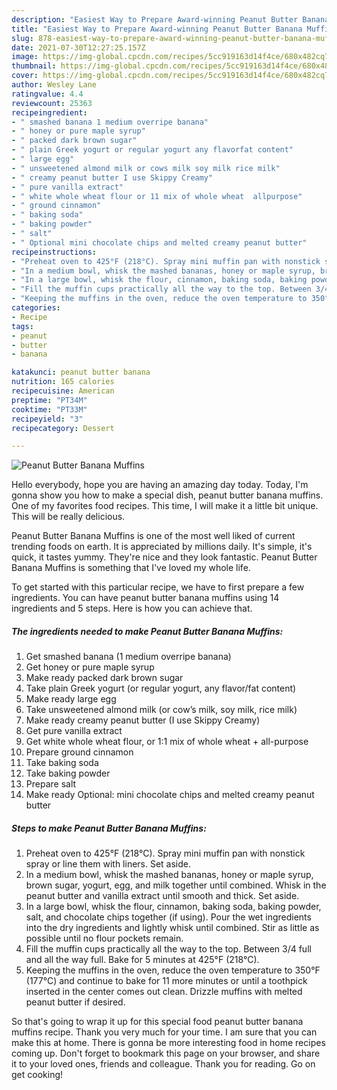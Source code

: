 ```yaml
---
description: "Easiest Way to Prepare Award-winning Peanut Butter Banana Muffins"
title: "Easiest Way to Prepare Award-winning Peanut Butter Banana Muffins"
slug: 878-easiest-way-to-prepare-award-winning-peanut-butter-banana-muffins
date: 2021-07-30T12:27:25.157Z
image: https://img-global.cpcdn.com/recipes/5cc919163d14f4ce/680x482cq70/peanut-butter-banana-muffins-recipe-main-photo.jpg
thumbnail: https://img-global.cpcdn.com/recipes/5cc919163d14f4ce/680x482cq70/peanut-butter-banana-muffins-recipe-main-photo.jpg
cover: https://img-global.cpcdn.com/recipes/5cc919163d14f4ce/680x482cq70/peanut-butter-banana-muffins-recipe-main-photo.jpg
author: Wesley Lane
ratingvalue: 4.4
reviewcount: 25363
recipeingredient:
- " smashed banana 1 medium overripe banana"
- " honey or pure maple syrup"
- " packed dark brown sugar"
- " plain Greek yogurt or regular yogurt any flavorfat content"
- " large egg"
- " unsweetened almond milk or cows milk soy milk rice milk"
- " creamy peanut butter I use Skippy Creamy"
- " pure vanilla extract"
- " white whole wheat flour or 11 mix of whole wheat  allpurpose"
- " ground cinnamon"
- " baking soda"
- " baking powder"
- " salt"
- " Optional mini chocolate chips and melted creamy peanut butter"
recipeinstructions:
- "Preheat oven to 425°F (218°C). Spray mini muffin pan with nonstick spray or line them with liners. Set aside."
- "In a medium bowl, whisk the mashed bananas, honey or maple syrup, brown sugar, yogurt, egg, and milk together until combined. Whisk in the peanut butter and vanilla extract until smooth and thick. Set aside."
- "In a large bowl, whisk the flour, cinnamon, baking soda, baking powder, salt, and chocolate chips together (if using). Pour the wet ingredients into the dry ingredients and lightly whisk until combined. Stir as little as possible until no flour pockets remain."
- "Fill the muffin cups practically all the way to the top. Between 3/4 full and all the way full. Bake for 5 minutes at 425°F (218°C)."
- "Keeping the muffins in the oven, reduce the oven temperature to 350°F (177°C) and continue to bake for 11 more minutes or until a toothpick inserted in the center comes out clean. Drizzle muffins with melted peanut butter if desired."
categories:
- Recipe
tags:
- peanut
- butter
- banana

katakunci: peanut butter banana 
nutrition: 165 calories
recipecuisine: American
preptime: "PT34M"
cooktime: "PT33M"
recipeyield: "3"
recipecategory: Dessert

---
```



![Peanut Butter Banana Muffins](https://img-global.cpcdn.com/recipes/5cc919163d14f4ce/680x482cq70/peanut-butter-banana-muffins-recipe-main-photo.jpg)

Hello everybody, hope you are having an amazing day today. Today, I'm gonna show you how to make a special dish, peanut butter banana muffins. One of my favorites food recipes. This time, I will make it a little bit unique. This will be really delicious.



Peanut Butter Banana Muffins is one of the most well liked of current trending foods on earth. It is appreciated by millions daily. It's simple, it's quick, it tastes yummy. They're nice and they look fantastic. Peanut Butter Banana Muffins is something that I've loved my whole life.


To get started with this particular recipe, we have to first prepare a few ingredients. You can have peanut butter banana muffins using 14 ingredients and 5 steps. Here is how you can achieve that.

<!--inarticleads1-->

##### The ingredients needed to make Peanut Butter Banana Muffins:

1. Get  smashed banana (1 medium overripe banana)
1. Get  honey or pure maple syrup
1. Make ready  packed dark brown sugar
1. Take  plain Greek yogurt (or regular yogurt, any flavor/fat content)
1. Make ready  large egg
1. Take  unsweetened almond milk (or cow’s milk, soy milk, rice milk)
1. Make ready  creamy peanut butter (I use Skippy Creamy)
1. Get  pure vanilla extract
1. Get  white whole wheat flour, or 1:1 mix of whole wheat + all-purpose
1. Prepare  ground cinnamon
1. Take  baking soda
1. Take  baking powder
1. Prepare  salt
1. Make ready  Optional: mini chocolate chips and melted creamy peanut butter




<!--inarticleads2-->

##### Steps to make Peanut Butter Banana Muffins:

1. Preheat oven to 425°F (218°C). Spray mini muffin pan with nonstick spray or line them with liners. Set aside.
1. In a medium bowl, whisk the mashed bananas, honey or maple syrup, brown sugar, yogurt, egg, and milk together until combined. Whisk in the peanut butter and vanilla extract until smooth and thick. Set aside.
1. In a large bowl, whisk the flour, cinnamon, baking soda, baking powder, salt, and chocolate chips together (if using). Pour the wet ingredients into the dry ingredients and lightly whisk until combined. Stir as little as possible until no flour pockets remain.
1. Fill the muffin cups practically all the way to the top. Between 3/4 full and all the way full. Bake for 5 minutes at 425°F (218°C).
1. Keeping the muffins in the oven, reduce the oven temperature to 350°F (177°C) and continue to bake for 11 more minutes or until a toothpick inserted in the center comes out clean. Drizzle muffins with melted peanut butter if desired.




So that's going to wrap it up for this special food peanut butter banana muffins recipe. Thank you very much for your time. I am sure that you can make this at home. There is gonna be more interesting food in home recipes coming up. Don't forget to bookmark this page on your browser, and share it to your loved ones, friends and colleague. Thank you for reading. Go on get cooking!
